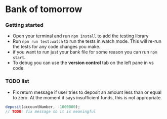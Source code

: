 # Bank of tomorrow

### Getting started

- Open your terminal and run `npm install` to add the testing library
- Run `npm run test:watch` to run the tests in watch mode. This will re-run the tests for any code changes you make.
- if you want to run just your bank file for some reason you can run `npm start`.
- To debug you can use the **version control** tab on the left pane in vs code.

### TODO list

- Fix return message if user tries to deposit an amount less than or equal to zero. At the moment it says insufficient funds, this is not appropriate.

```javascript
deposit(accountNumber, -1000000);
// TODO: fix message so it is meaningful
```
